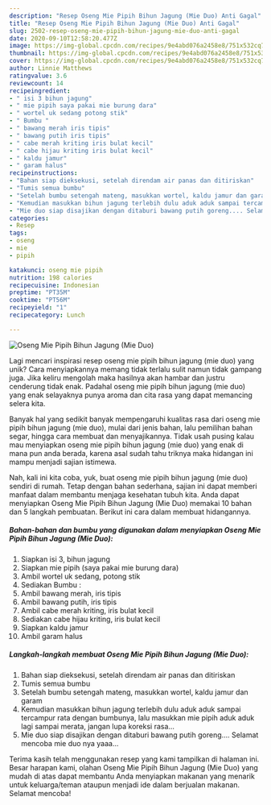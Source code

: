 ```yaml
---
description: "Resep Oseng Mie Pipih Bihun Jagung (Mie Duo) Anti Gagal"
title: "Resep Oseng Mie Pipih Bihun Jagung (Mie Duo) Anti Gagal"
slug: 2502-resep-oseng-mie-pipih-bihun-jagung-mie-duo-anti-gagal
date: 2020-09-10T12:58:20.477Z
image: https://img-global.cpcdn.com/recipes/9e4abd076a2458e8/751x532cq70/oseng-mie-pipih-bihun-jagung-mie-duo-foto-resep-utama.jpg
thumbnail: https://img-global.cpcdn.com/recipes/9e4abd076a2458e8/751x532cq70/oseng-mie-pipih-bihun-jagung-mie-duo-foto-resep-utama.jpg
cover: https://img-global.cpcdn.com/recipes/9e4abd076a2458e8/751x532cq70/oseng-mie-pipih-bihun-jagung-mie-duo-foto-resep-utama.jpg
author: Linnie Matthews
ratingvalue: 3.6
reviewcount: 14
recipeingredient:
- " isi 3 bihun jagung"
- " mie pipih saya pakai mie burung dara"
- " wortel uk sedang potong stik"
- " Bumbu "
- " bawang merah iris tipis"
- " bawang putih iris tipis"
- " cabe merah kriting iris bulat kecil"
- " cabe hijau kriting iris bulat kecil"
- " kaldu jamur"
- " garam halus"
recipeinstructions:
- "Bahan siap dieksekusi, setelah direndam air panas dan ditiriskan"
- "Tumis semua bumbu"
- "Setelah bumbu setengah mateng, masukkan wortel, kaldu jamur dan garam"
- "Kemudian masukkan bihun jagung terlebih dulu aduk aduk sampai tercampur rata dengan bumbunya, lalu masukkan mie pipih aduk aduk lagi sampai merata, jangan lupa koreksi rasa..."
- "Mie duo siap disajikan dengan ditaburi bawang putih goreng.... Selamat mencoba mie duo nya yaaa..."
categories:
- Resep
tags:
- oseng
- mie
- pipih

katakunci: oseng mie pipih 
nutrition: 198 calories
recipecuisine: Indonesian
preptime: "PT35M"
cooktime: "PT56M"
recipeyield: "1"
recipecategory: Lunch

---
```



![Oseng Mie Pipih Bihun Jagung (Mie Duo)](https://img-global.cpcdn.com/recipes/9e4abd076a2458e8/751x532cq70/oseng-mie-pipih-bihun-jagung-mie-duo-foto-resep-utama.jpg)

Lagi mencari inspirasi resep oseng mie pipih bihun jagung (mie duo) yang unik? Cara menyiapkannya memang tidak terlalu sulit namun tidak gampang juga. Jika keliru mengolah maka hasilnya akan hambar dan justru cenderung tidak enak. Padahal oseng mie pipih bihun jagung (mie duo) yang enak selayaknya punya aroma dan cita rasa yang dapat memancing selera kita.

Banyak hal yang sedikit banyak mempengaruhi kualitas rasa dari oseng mie pipih bihun jagung (mie duo), mulai dari jenis bahan, lalu pemilihan bahan segar, hingga cara membuat dan menyajikannya. Tidak usah pusing kalau mau menyiapkan oseng mie pipih bihun jagung (mie duo) yang enak di mana pun anda berada, karena asal sudah tahu triknya maka hidangan ini mampu menjadi sajian istimewa.




Nah, kali ini kita coba, yuk, buat oseng mie pipih bihun jagung (mie duo) sendiri di rumah. Tetap dengan bahan sederhana, sajian ini dapat memberi manfaat dalam membantu menjaga kesehatan tubuh kita. Anda dapat menyiapkan Oseng Mie Pipih Bihun Jagung (Mie Duo) memakai 10 bahan dan 5 langkah pembuatan. Berikut ini cara dalam membuat hidangannya.

<!--inarticleads1-->

##### Bahan-bahan dan bumbu yang digunakan dalam menyiapkan Oseng Mie Pipih Bihun Jagung (Mie Duo):

1. Siapkan  isi 3, bihun jagung
1. Siapkan  mie pipih (saya pakai mie burung dara)
1. Ambil  wortel uk sedang, potong stik
1. Sediakan  Bumbu :
1. Ambil  bawang merah, iris tipis
1. Ambil  bawang putih, iris tipis
1. Ambil  cabe merah kriting, iris bulat kecil
1. Sediakan  cabe hijau kriting, iris bulat kecil
1. Siapkan  kaldu jamur
1. Ambil  garam halus




<!--inarticleads2-->

##### Langkah-langkah membuat Oseng Mie Pipih Bihun Jagung (Mie Duo):

1. Bahan siap dieksekusi, setelah direndam air panas dan ditiriskan
1. Tumis semua bumbu
1. Setelah bumbu setengah mateng, masukkan wortel, kaldu jamur dan garam
1. Kemudian masukkan bihun jagung terlebih dulu aduk aduk sampai tercampur rata dengan bumbunya, lalu masukkan mie pipih aduk aduk lagi sampai merata, jangan lupa koreksi rasa...
1. Mie duo siap disajikan dengan ditaburi bawang putih goreng.... Selamat mencoba mie duo nya yaaa...




Terima kasih telah menggunakan resep yang kami tampilkan di halaman ini. Besar harapan kami, olahan Oseng Mie Pipih Bihun Jagung (Mie Duo) yang mudah di atas dapat membantu Anda menyiapkan makanan yang menarik untuk keluarga/teman ataupun menjadi ide dalam berjualan makanan. Selamat mencoba!
